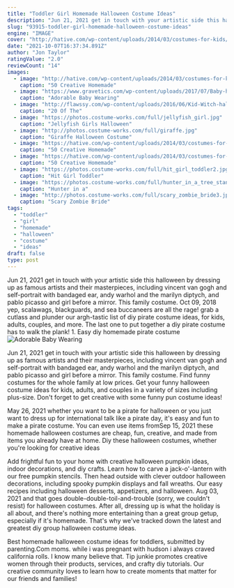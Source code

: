 ```yaml
---
title: "Toddler Girl Homemade Halloween Costume Ideas"
description: "Jun 21, 2021 get in touch with your artistic side this halloween by dressing up as famous artists and their masterpieces, including vincent van gogh and self-portrait with bandaged ear, andy warhol and the marilyn diptych, and pablo picasso and girl before a mirror. This family costume"
slug: "93915-toddler-girl-homemade-halloween-costume-ideas"
engine: "IMAGE"
cover: "http://hative.com/wp-content/uploads/2014/03/costumes-for-kids/47-little-girl-pocahontas-costume.jpg"
date: "2021-10-07T16:37:34.891Z"
author: "Jon Taylor"
ratingValue: "2.0"
reviewCount: "14"
images:
  - image: "http://hative.com/wp-content/uploads/2014/03/costumes-for-kids/47-little-girl-pocahontas-costume.jpg"
    caption: "50 Creative Homemade"
  - image: "https://www.gravetics.com/wp-content/uploads/2017/07/Baby-halloween-costumes.jpg"
    caption: "Adorable Baby Wearing"
  - image: "http://flawssy.com/wp-content/uploads/2016/06/Kid-Witch-halloween-makeup-idas.jpg"
    caption: "20 Of The"
  - image: "https://photos.costume-works.com/full/jellyfish_girl.jpg"
    caption: "Jellyfish Girls Halloween"
  - image: "http://photos.costume-works.com/full/giraffe.jpg"
    caption: "Giraffe Halloween Costume"
  - image: "https://hative.com/wp-content/uploads/2014/03/costumes-for-kids/5-statue-of-liberty-costume.jpg"
    caption: "50 Creative Homemade"
  - image: "https://hative.com/wp-content/uploads/2014/03/costumes-for-kids/2-peter-pan-kid-costume-idea.jpg"
    caption: "50 Creative Homemade"
  - image: "https://photos.costume-works.com/full/hit_girl_toddler2.jpg"
    caption: "Hit Girl Toddler"
  - image: "https://photos.costume-works.com/full/hunter_in_a_tree_stand1.jpg"
    caption: "Hunter in a"
  - image: "http://photos.costume-works.com/full/scary_zombie_bride3.jpg"
    caption: "Scary Zombie Bride"
tags:
  - "toddler"
  - "girl"
  - "homemade"
  - "halloween"
  - "costume"
  - "ideas"
draft: false
type: post
---
```


Jun 21, 2021 get in touch with your artistic side this halloween by dressing up as famous artists and their masterpieces, including vincent van gogh and self-portrait with bandaged ear, andy warhol and the marilyn diptych, and pablo picasso and girl before a mirror. This family costume. Oct 09, 2018 yep, scalawags, blackguards, and sea buccaneers are all the rage! grab a cutlass and plunder our argh-tastic list of diy pirate costume ideas, for kids, adults, couples, and more. The last one to put together a diy pirate costume has to walk the plank! 1. Easy diy homemade pirate costume
![Adorable Baby Wearing](https://www.gravetics.com/wp-content/uploads/2017/07/Baby-halloween-costumes.jpg "Adorable Baby Wearing")

Jun 21, 2021 get in touch with your artistic side this halloween by dressing up as famous artists and their masterpieces, including vincent van gogh and self-portrait with bandaged ear, andy warhol and the marilyn diptych, and pablo picasso and girl before a mirror. This family costume. Find funny costumes for the whole family at low prices. Get your funny halloween costume ideas for kids, adults, and couples in a variety of sizes including plus-size. Don&#39;t forget to get creative with some funny pun costume ideas!
<!--inArticleAds-->

<!--galleryOne-->

May 26, 2021 whether you want to be a pirate for halloween or you just want to dress up for international talk like a pirate day, it's easy and fun to make a pirate costume. You can even use items fromSep 15, 2021 these homemade halloween costumes are cheap, fun, creative, and made from items you already have at home. Diy these halloween costumes, whether you're looking for creative ideas
<!--inArticleAds-->

<!--galleryTwo-->

Add frightful fun to your home with creative halloween pumpkin ideas, indoor decorations, and diy crafts. Learn how to carve a jack-o'-lantern with our free pumpkin stencils. Then head outside with clever outdoor halloween decorations, including spooky pumpkin displays and fall wreaths. Our easy recipes including halloween desserts, appetizers, and halloween. Aug 03, 2021 and that goes double-double-toil-and-trouble (sorry, we couldn't resist) for halloween costumes. After all, dressing up is what the holiday is all about, and there's nothing more entertaining than a great group getup, especially if it's homemade. That's why we've tracked down the latest and greatest diy group halloween costume ideas.
<!--galleryThree-->

Best homemade halloween costume ideas for toddlers, submitted by parenting.Com moms. while i was pregnant with hudson i always craved california rolls. I know many believe that. Tip junkie promotes creative women through their products, services, and crafty diy tutorials. Our creative community loves to learn how to create moments that matter for our friends and families!